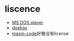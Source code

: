 # liscence

- [MS DOS player](../LICENSE)
- [dosbox](dosbox.com)
- [masm-code](https://github.com/Woodykaixa/masm-code)好像没有license
